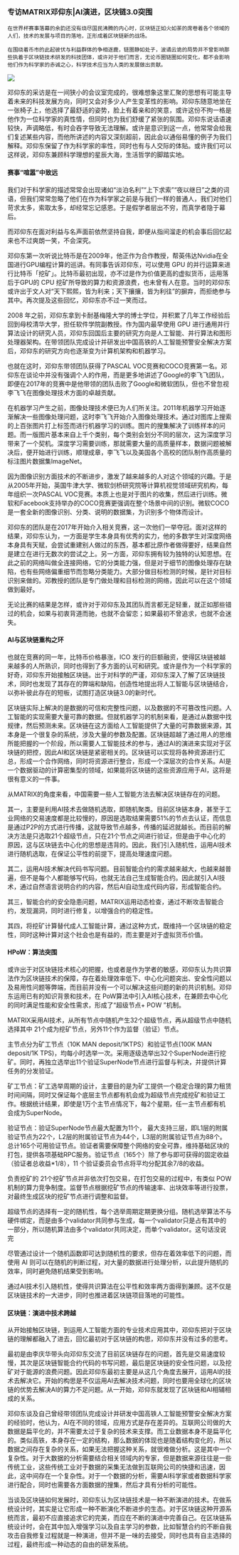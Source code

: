 ### 专访MATRIX邓仰东|AI演进，区块链3.0突围


    在世界杯赛事落幕的余韵还没有烧尽国民沸腾的内心时，区块链正如火如荼的席卷着各个领域的人们，技术的发展与项目的落地，正形成着区块链新的战场。

    在围绕着币市的此起彼伏与利益群体的争相逐鹿，链圈静如处子，波谲云诡的局势并不曾影响那些执着于区块链技术研发的科技团体，或许对于他们而言，无论币圈链圈如何变化，都不会影响他们作为科学家的赤诚之心，科学技术应当为人类的发展做出贡献。

![](https://i.imgur.com/S4OKroy.jpg)

邓仰东的采访是在一间狭小的会议室完成的，很难想象这里汇聚的思想有可能主导着未来的科技发展方向，同时又会对多少人产生变革性的影响。邓仰东随意地坐在一张椅子上，他选择了最舒适的姿势，脸上有着亲和的笑意，或许这份不拘一格是他作为一位科学家的真性情，但同时也为我们舒缓了紧张的氛围。邓仰东说话语速较快，声调略低，有时会吞字导致无法理解。或许是意识到这一点，他常常会给我们复述某些内容，而他所讲述的内容又深刻超前，因此会以通俗易懂的例子为我们解释。邓仰东保留了作为科学家的率性，同时也有与人交际的体贴。或许我们可以这样说，邓仰东兼顾科学理想的星辰大海，生活哲学的脚踏实地。


#### 赛事“喧嚣”中致远

我们对于科学家的描述常常会出现诸如“淡泊名利”“上下求索”“夜以继日”之类的词语，但我们常常忽略了他们在作为科学家之前是与我们一样的普通人，我们对他们苛求太多，索取太多，却经常忘记感恩。于是假学者层出不穷，而真学者隐于幕后。

而邓仰东在面对利益与名声面前依然坚持自我，即便从指间溜走的机会事后回忆起来也不过爽朗一笑，不会深究。

邓仰东第一次听说比特币是在2009年，他正作为合作教授，帮英伟达Nvidia在全国进行GPU编程计算的巡讲。有同事告诉邓仰东，可以使用 GPU 的并行运算来进行比特币「挖矿」。比特币最初出现，亦不过是作为价值更高的虚拟货币，运用落后于GPU的 CPU 挖矿所导致的算力和资源浪费，也未曾有人在意。当时的邓仰东或许出于文人对“天下熙熙，皆为利来；天下攘攘，皆为利往”的摒弃，而拒绝参与其中。再次提及这些回忆，邓仰东亦不过一笑而过。

2008 年之前，邓仰东拿到卡耐基梅隆大学的博士学位，并积累了几年工作经验后回到母校清华大学，担任软件学院副教授。作为国内最早使用 GPU 进行通用并行算法设计的研究人员，邓仰东回国后主要的研究方向是人工智能、并行算法和图形处理器架构。在带领团队完成设计并研发出中国高铁的人工智能预警安全解决方案后，邓仰东的研究方向也逐渐变为计算机架构和机器学习。

也就在这时，邓仰东带领团队获得了PASCAL VOC竞赛和COCO竞赛第一名。邓仰东在谈论中并没有强调个人的作用，而是更多地讲述了Google的李飞飞团队，即便在2017年的竞赛中是他带领的团队击败了Google和微软团队，但也不曾忽视李飞飞在图像处理技术方面的卓越贡献。

在机器学习产生之前，图像处理技术便已为人们所关注。2011年机器学习开始逐渐解决一些图像处理问题，这时李飞飞开始介入图像处理技术。通过对图库上搜索的上百张图片打上标签而进行机器学习的训练。图片的搜集解决了训练样本的问题。而一版图片基本来自上千个类别，每个类别会划分不同的层次，这为深度学习带来了一个契机。深度学习需要训练，那就需要大量的高质量样本，数据问题被解决后，便开始进行训练，顺理成章，李飞飞以及美国各个高校的团队制作高质量的标注图片数据集ImageNet。

因为图像识别方面技术的不断进步，激发了越来越多的人对这个领域的兴趣。于是从2005年开始，英国牛津大学、微软剑桥研究院等计算机视觉领域研究机构，每年组织一次PASCAL VOC竞赛。本质上也是对于图片的收集，然后进行训练。微软和Facebook支持举办的COCO竞赛更强调在整个场景中间的识别。微软COCO是一套全新的图像识别、分类、说明的数据集，为识别多个物体而设计。

邓仰东的团队是在2017年开始介入相关竞赛，这一次他们一举夺冠。面对这样的结果，邓仰东认为，一方面是学生本身具有优秀的实力，他的多数学生对深度网络本身具有天赋，会尝试重建别人做过的东西，基本都比原作者做得要好，结果自然是建立在进行无数次的尝试之上。另一方面，邓仰东拥有较为独特的认知思想。在此之前的网络叫做全连接网络，它的分类能力强，但是对于细节的图像处理存在缺陷，也有些网络偏重细节而忽略分类能力。大部分做目标检测的时候，是针对目标识别来做的。邓教授的团队是专门做处理和目标检测的网络，因此可以在这个领域做到最好。

无论比赛的结果是怎样，或许对于邓仰东及其团队而言都无足轻重，就正如那些错过的机会，如果与初衷背道而驰，也就不会留恋；如果最初不曾追求，也就不会迷失。

#### AI与区块链重构之环


也就在竞赛的同一年，比特币价格暴涨，ICO 发行的巨额融资，使得区块链被越来越多的人所熟识，同时也得到了多方面的认可和研究。或许是作为一个科学家的好奇，邓仰东开始接触区块链。出于对科学的严谨，邓仰东深入了解了区块链技术，同时也发现了其存在的弊端和缺陷，创造性地提出将人工智能与区块链结合，以弥补彼此存在的短板，试图打造区块链3.0的新时代。

区块链实际上解决的是数据的可信和完整性问题，以及数据的不可篡改性问题。人工智能的实现需要大量可靠的数据。但就机器学习的机制来看，是通过从数据中找规律，然后预测未来。区块链在这方面给人工智能提供了大量的可靠数据来源，其本身是一个很复杂的系统，涉及大量的参数及配置。区块链超越了通过用人的思维所能把握的一个阶段，所以需要人工智能技术的参与，通过AI的演进来实现对于区块链的把控，因此AI和区块链是紧密相关的。区块链可以实现将各种资源进行汇总，形成一个合作网络，同时将资源进行整合，形成一个深层次的合作关系。AI是一个数据驱动的计算密集型的领域，如果能将区块链的这些资源应用于AI，这将是很有意义的一件事。

从MATRIX的角度来看，中国需要一些人工智能方法去解决区块链存在的问题。

其一，主要是利用AI技术去做随机选取，即随机聚类。目前区块链本身，甚至于工业网络的交易速度都是比较慢的，原因是选取结果需要51%的节点去认证，而信息是通过P2P的方式进行传播，这就导致节点越多，传播的延迟就越长。而目前的解决方法是只选取21个超级节点，只在21个节点之间进行验证，但是由于中心化的原因，这与区块链去中心化的思想是违背的。因此，我们引入随机性，运用AI技术进行随机选取，在保证公平性的前提下，提高处理速度问题。

其二，运用AI技术解决代码书写问题。目前智能合约的需求越来越大，也越来越普遍，但不是每个人都能够写代码，也就无法自己生成智能合约。因此就引入AI技术，通过自然语言说明合约的内容，然后AI自动生成代码内容，形成智能合约。

其三，智能合约的安全隐患问题，MATRIX运用动态检查，通过不断攻击智能合约，发现漏洞，同时进行修复，以增强合约的稳定性。

其四，将挖矿计算替代成人工智能计算，通过这种方式，既维持一个区块链的稳定性，同时这种计算对这个社会也是有益的，而主要是对于虚拟货币价值。


#### HPoW：算法突围

或许出于对区块链技术核心的把握，也或者是作为学者的敏感，邓仰东认为共识算法作为区块链技术的保障，存在着处理效率低下、中心化问题突出、安全性问题以及易用性问题等弊端，而目前并没有一个可以解决这些问题的新的共识机制。邓仰东运用已有的知识背景和技术，在 PoW算法中引入AI核心技术，在兼顾去中心化的同时满足性能和安全性需求，形成了“超级节点+ POW ”机制。

MATRIX采用AI技术，从所有节点中随机产生32个超级节点，再从超级节点中随机选择其中 21个成为挖矿节点，另外11个作为监督（验证）节点。

主节点分为矿工节点（10K MAN deposit/1KTPS）和验证节点(100K MAN deposit/1K TPS)，均每小时选举一次。采用逐级选举出32个SuperNode进行挖矿。同时，再独立选举出11个验证SuperNode节点进行监督与判决，并提供计算任务的分发验证。

矿工节点：矿工选举周期的设计，主要目的是为矿工提供一个稳定合理的算力租赁时间间隔，同时又保证每个底层主节点都有机会成为超级节点完成挖矿和验证工作。根据统计结果，即使是1万个主节点情况下，每2个星期，任一主节点都有机会成为SuperNode。

验证节点：验证SuperNode节点最大配置为11个， 最大支持三层，即L1层的附属验证节点为22个，L2层的附属验证节点为44个，L3层的附属验证节点为88个。总计165个可用验证节点。验证者需要保障整个网络的安全可靠，维持基础区块的打包，提供各项基础RPC服务。验证节点（165个）除了参与即可获得的固定收益（验证者总收益*1/8），11 个验证委员会节点将平均分配其余7/8的收益。

负责挖矿的 21个挖矿节点并非依次打包交易，在打包交易的过程中，有类似 POW 机制的算力竞争制度。监督节点根据挖矿节点的传输速率、出块效率等进行投票，对最终生成区块的挖矿节点进行调整和监督。

超级节点的选择有一定的随机性，每个选举周期定期更换分组。随机选举算法不与硬件绑定，而是由多个validator共同参与生成，每一个validator只是占有其中的一部分，所以随机算法由多个validator共同决定，而单个validator。这句话没说完

尽管通过设计一个随机函数即可达到随机性的要求，但存在着效率低下的问题，而使用 AI 则可以在随机的判断过程，对大量的数据进行处理分析，以此提升随机的效率，同时避免随机结果受到影响。

通过AI技术引入随机性，使得共识算法在公平性和效率两方面得到兼顾。这不仅是区块链技术的一大进步，同时也推进着区块链项目落地的可能性。

#### 区块链：演进中技术跨越

从开始接触区块链，到运用人工智能方面的专业技术应用其中，邓仰东把对于区块链的理解都融入了进去，回忆最初对于区块链的构思，邓仰东并没有过多的思考。

最初是由李庆华带头向邓仰东交流了目前区块链存在的问题，首先是交易速度较慢，其次是区块链智能合约代码的书写问题，最后是区块链的安全性问题，以及挖矿对于能源的浪费问题。因此邓仰东最初主要是从这几个角度去展开，运用AI的技术去解决它。开始的构思是不仅运用AI去解决技术问题，同时也要用全球化的区块链的优势去解决AI的算力不足问题。从一开始，邓仰东就发现了区块链和AI相辅相成的关系。

邓仰东谈及自己曾经带领团队完成设计并研发中国高铁人工智能预警安全解决方案的经验时，他认为，AI在不同的领域，应用方式是存在差异的。互联网公司做的大数据是扁平化的，并不需要太过于复杂的技术来支撑。而工业数据本身不是扁平化的。类似高铁，本身存在一定的结构，那么数据的体现也是随着结构变化的，所以数据之间存在复杂的关系，如果无法把握这种关系，就很难做分析。这是其中一个复杂性。对于大数据的分析需要结合相关领域内的专家，但是数据来源往往是一些传统工业，这些传统工业对于数据的采集无法做到互联网公司的快捷和迅速，因此，这中间存在一个复杂性。对于一个数据的分析，需要AI科学家或者数据科学家进行配合，同时也需要各方面数据的搜集，然后才具有分析的可能性。

当谈及区块链如何发展时，邓仰东认为区块链技术是一种不断演进的技术。在做系统设计时，其实是让它形成一种不断演化不断进步的生态。对于区块链这种开源系统而言，最初不应直接追求它的完美，而应在不断的演进中完善自己。在区块链系统设计时，会在其中加入增强学习以及自主学习的参数，比如智慧合约的不断自我攻击自我修复过程就是一种演进，但并不是一味的去接受，同时也具有自主选择的过程，最终形成一种动态的自由的研发系统。
